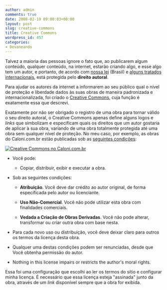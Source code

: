 ```yaml
---
author: admin
comments: true
date: 2008-02-19 09:00:03+00:00
layout: post
slug: creative-commons
title: Creative Commons
wordpress_id: 457
categories:
- Devaneando
---
```


Talvez a maioria das pessoas ignore o fato que, ao publicarem algum conteúdo, qualquer conteúdo, na internet, estarão criando algo, e esse algo tem um autor, e portanto, de acordo com [nossa lei](http://www.planalto.gov.br/CCIVIL/Leis/L9610.htm) (Brasil) e [alguns tratados internacionais](http://www.scielo.br/scielo.php?script=sci_arttext&pid=S0100-19651998000200011), está protegida pelo **direito autoral**.

Para ajudar os autores da internet a informarem ao seu público qual o nível de proteção e liberdade dados às suas obras de maneira padronizada e internacionalizada, foi criado o [Creative Commons](http://creativecommons.org), cuja função é exatamente essa que descrevi.



Exatamente por não ser obrigado o registro de uma obra para tornar válido o seu direito autoral, o Creative Commons apenas define alguns logos e _links_ que simbolizam e especificam quais os direitos que um autor gostaria de aplicar à sua obra, variando de uma obra totalmente protegida até uma obra sem qualquer nível de proteção. No meu caso, por exemplo, as obras do Caloni.com.br estão publicadas sob as [seguintes condições](http://creativecommons.org/licenses/by-nc-nd/2.5/br/):

[![Creative Commons no Caloni.com.br](http://www.caloni.com.br/blog/wp-content/uploads/creative-commons.png)](http://creativecommons.org/licenses/by-nc-nd/2.5/br/)



	
  * Você pode:

	
    * Copiar, distribuir, exibir e executar a obra.




	
  * Sob as seguintes condições:

	
    * **Atribuição**. Você deve dar crédito ao autor original, de forma especificada pelo autor ou licenciante.

	
    * **Uso Não-Comercial**. Você não pode utilizar esta obra com finalidades comerciais.

	
    * **Vedada a Criação de Obras Derivadas**. Você não pode alterar, transformar ou criar outra obra com base nesta.




	
  * Para cada novo uso ou distribuição, você deve deixar claro para outros os termos da licença desta obra.

	
  * Qualquer uma destas condições podem ser renunciadas, desde que Você obtenha permissão do autor.

	
  * Nothing in this license impairs or restricts the author's moral rights.


Essa foi uma configuração que escolhi ao ler os termos do sítio e configurar minha licença. É necessário que essa licença esteja "assinada" junto da obra, através de um _link_ disponível sempre que a obra for exibida.
